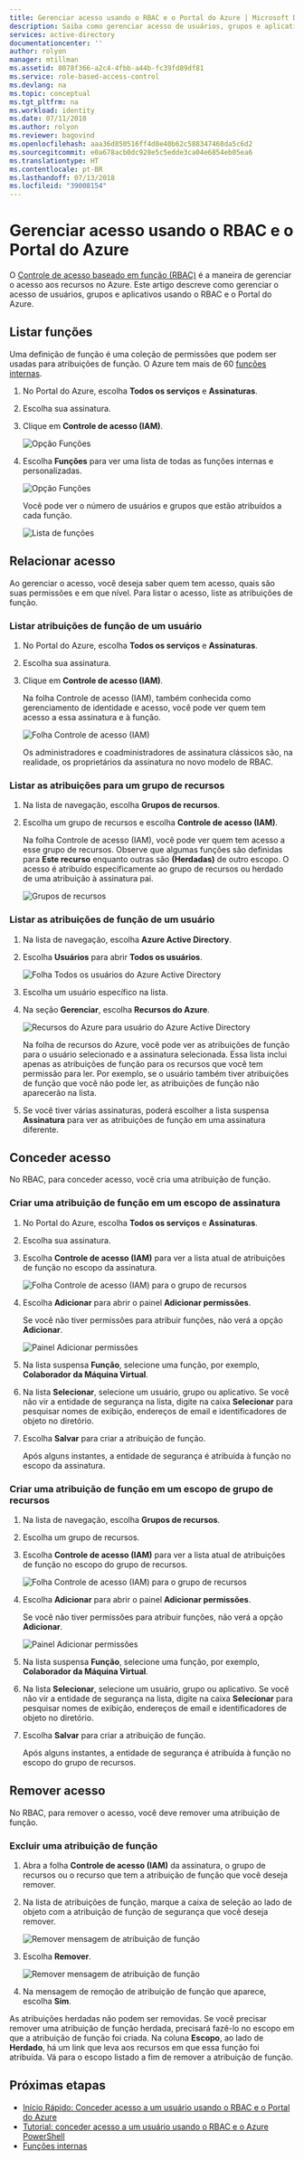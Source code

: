 ```yaml
---
title: Gerenciar acesso usando o RBAC e o Portal do Azure | Microsoft Docs
description: Saiba como gerenciar acesso de usuários, grupos e aplicativos usando o RBAC (controle de acesso baseado em função) e o portal do Azure. Isso inclui como listar o acesso, conceder o acesso e remover o acesso.
services: active-directory
documentationcenter: ''
author: rolyon
manager: mtillman
ms.assetid: 8078f366-a2c4-4fbb-a44b-fc39fd89df81
ms.service: role-based-access-control
ms.devlang: na
ms.topic: conceptual
ms.tgt_pltfrm: na
ms.workload: identity
ms.date: 07/11/2018
ms.author: rolyon
ms.reviewer: bagovind
ms.openlocfilehash: aaa36d850516ff4d8e40b62c588347468da5c6d2
ms.sourcegitcommit: e0a678acb0dc928e5c5edde3ca04e6854eb05ea6
ms.translationtype: HT
ms.contentlocale: pt-BR
ms.lasthandoff: 07/13/2018
ms.locfileid: "39008154"
---
```

# <a name="manage-access-using-rbac-and-the-azure-portal"></a>Gerenciar acesso usando o RBAC e o Portal do Azure

O [Controle de acesso baseado em função (RBAC)](overview.md) é a maneira de gerenciar o acesso aos recursos no Azure. Este artigo descreve como gerenciar o acesso de usuários, grupos e aplicativos usando o RBAC e o Portal do Azure.

## <a name="list-roles"></a>Listar funções

Uma definição de função é uma coleção de permissões que podem ser usadas para atribuições de função. O Azure tem mais de 60 [funções internas](built-in-roles.md).

1. No Portal do Azure, escolha **Todos os serviços** e **Assinaturas**.

1. Escolha sua assinatura.

1. Clique em **Controle de acesso (IAM)**.

   ![Opção Funções](./media/role-assignments-portal/list-subscription-access-control.png)

1. Escolha **Funções** para ver uma lista de todas as funções internas e personalizadas.

   ![Opção Funções](./media/role-assignments-portal/roles-option.png)

   Você pode ver o número de usuários e grupos que estão atribuídos a cada função.

   ![Lista de funções](./media/role-assignments-portal/roles-list.png)

## <a name="list-access"></a>Relacionar acesso

Ao gerenciar o acesso, você deseja saber quem tem acesso, quais são suas permissões e em que nível. Para listar o acesso, liste as atribuições de função.

### <a name="list-role-assignments-for-a-subscription"></a>Listar atribuições de função de um usuário

1. No Portal do Azure, escolha **Todos os serviços** e **Assinaturas**.

1. Escolha sua assinatura.

1. Clique em **Controle de acesso (IAM)**.

    Na folha Controle de acesso (IAM), também conhecida como gerenciamento de identidade e acesso, você pode ver quem tem acesso a essa assinatura e à função.

    ![Folha Controle de acesso (IAM)](./media/role-assignments-portal/subscription-access-control.png)

    Os administradores e coadministradores de assinatura clássicos são, na realidade, os proprietários da assinatura no novo modelo de RBAC.


### <a name="list-role-assignments-for-a-resource-group"></a>Listar as atribuições para um grupo de recursos

1. Na lista de navegação, escolha **Grupos de recursos**.

1. Escolha um grupo de recursos e escolha **Controle de acesso (IAM)**.

   Na folha Controle de acesso (IAM), você pode ver quem tem acesso a esse grupo de recursos. Observe que algumas funções são definidas para **Este recurso** enquanto outras são **(Herdadas)** de outro escopo. O acesso é atribuído especificamente ao grupo de recursos ou herdado de uma atribuição à assinatura pai.

   ![Grupos de recursos](./media/role-assignments-portal/resource-group-access-control.png)

### <a name="list-role-assignments-for-a-user"></a>Listar as atribuições de função de um usuário

1. Na lista de navegação, escolha **Azure Active Directory**.

1. Escolha **Usuários** para abrir **Todos os usuários**.

   ![Folha Todos os usuários do Azure Active Directory](./media/role-assignments-portal/aad-all-users.png)

1. Escolha um usuário específico na lista.

1. Na seção **Gerenciar**, escolha **Recursos do Azure**.

   ![Recursos do Azure para usuário do Azure Active Directory](./media/role-assignments-portal/aad-user-azure-resources.png)

   Na folha de recursos do Azure, você pode ver as atribuições de função para o usuário selecionado e a assinatura selecionada. Essa lista inclui apenas as atribuições de função para os recursos que você tem permissão para ler. Por exemplo, se o usuário também tiver atribuições de função que você não pode ler, as atribuições de função não aparecerão na lista.

1. Se você tiver várias assinaturas, poderá escolher a lista suspensa **Assinatura** para ver as atribuições de função em uma assinatura diferente.

## <a name="grant-access"></a>Conceder acesso

No RBAC, para conceder acesso, você cria uma atribuição de função.

### <a name="create-a-role-assignment-at-a-subscription-scope"></a>Criar uma atribuição de função em um escopo de assinatura

1. No Portal do Azure, escolha **Todos os serviços** e **Assinaturas**.

1. Escolha sua assinatura.

1. Escolha **Controle de acesso (IAM)** para ver a lista atual de atribuições de função no escopo da assinatura.

   ![Folha Controle de acesso (IAM) para o grupo de recursos](./media/role-assignments-portal/grant-subscription-access-control.png)

1. Escolha **Adicionar** para abrir o painel **Adicionar permissões**.

   Se você não tiver permissões para atribuir funções, não verá a opção **Adicionar**.

   ![Painel Adicionar permissões](./media/role-assignments-portal/add-permissions.png)

1. Na lista suspensa **Função**, selecione uma função, por exemplo, **Colaborador da Máquina Virtual**.

1. Na lista **Selecionar**, selecione um usuário, grupo ou aplicativo. Se você não vir a entidade de segurança na lista, digite na caixa **Selecionar** para pesquisar nomes de exibição, endereços de email e identificadores de objeto no diretório.

1. Escolha **Salvar** para criar a atribuição de função.

   Após alguns instantes, a entidade de segurança é atribuída à função no escopo da assinatura.

### <a name="create-a-role-assignment-at-a-resource-group-scope"></a>Criar uma atribuição de função em um escopo de grupo de recursos

1. Na lista de navegação, escolha **Grupos de recursos**.

1. Escolha um grupo de recursos.

1. Escolha **Controle de acesso (IAM)** para ver a lista atual de atribuições de função no escopo do grupo de recursos.

   ![Folha Controle de acesso (IAM) para o grupo de recursos](./media/role-assignments-portal/grant-resource-group-access-control.png)

1. Escolha **Adicionar** para abrir o painel **Adicionar permissões**.

   Se você não tiver permissões para atribuir funções, não verá a opção **Adicionar**.

   ![Painel Adicionar permissões](./media/role-assignments-portal/add-permissions.png)

1. Na lista suspensa **Função**, selecione uma função, por exemplo, **Colaborador da Máquina Virtual**.

1. Na lista **Selecionar**, selecione um usuário, grupo ou aplicativo. Se você não vir a entidade de segurança na lista, digite na caixa **Selecionar** para pesquisar nomes de exibição, endereços de email e identificadores de objeto no diretório.

1. Escolha **Salvar** para criar a atribuição de função.

   Após alguns instantes, a entidade de segurança é atribuída à função no escopo do grupo de recursos.

## <a name="remove-access"></a>Remover acesso

No RBAC, para remover o acesso, você deve remover uma atribuição de função.

### <a name="remove-a-role-assignment"></a>Excluir uma atribuição de função

1. Abra a folha **Controle de acesso (IAM)** da assinatura, o grupo de recursos ou o recurso que tem a atribuição de função que você deseja remover.

1. Na lista de atribuições de função, marque a caixa de seleção ao lado de objeto com a atribuição de função de segurança que você deseja remover.

   ![Remover mensagem de atribuição de função](./media/role-assignments-portal/remove-role-assignment-select.png)

1. Escolha **Remover**.

   ![Remover mensagem de atribuição de função](./media/role-assignments-portal/remove-role-assignment.png)

1. Na mensagem de remoção de atribuição de função que aparece, escolha **Sim**.

As atribuições herdadas não podem ser removidas. Se você precisar remover uma atribuição de função herdada, precisará fazê-lo no escopo em que a atribuição de função foi criada. Na coluna **Escopo**, ao lado de **Herdado**, há um link que leva aos recursos em que essa função foi atribuída. Vá para o escopo listado a fim de remover a atribuição de função.

## <a name="next-steps"></a>Próximas etapas

* [Início Rápido: Conceder acesso a um usuário usando o RBAC e o Portal do Azure](quickstart-assign-role-user-portal.md)
* [Tutorial: conceder acesso a um usuário usando o RBAC e o Azure PowerShell](tutorial-role-assignments-user-powershell.md)
* [Funções internas](built-in-roles.md)
